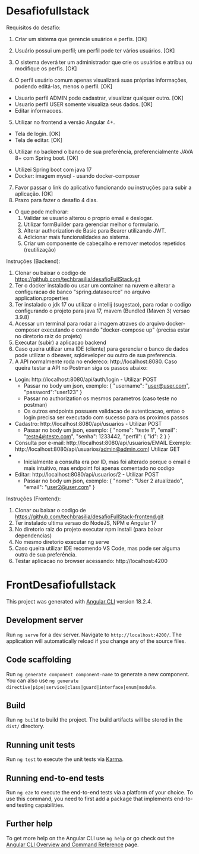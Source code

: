 # Desafiofullstack
Requisitos do desafio:

  1. Criar um sistema que gerencie usuários e perfis. [OK]
  2. Usuário possui um perfil; um perfil pode ter vários usuários. [OK]
  3. O sistema deverá ter um administrador que crie os usuários e atribua ou modifique os
  perfis. [OK]

  4. O perfil usuário comum apenas visualizará suas próprias informações, podendo editá-las,
  menos o perfil. [OK]
  - Usuario perfil ADMIN pode cadastrar, visualizar qualquer outro. [OK]
  - Usuario perfil USER somente visualiza seus dados. [OK]
  - Editar informacoes.
  
  5. Utilizar no frontend a versão Angular 4+.
  - Tela de login. [OK]
  - Tela de editar. [OK]
  
  6. Utilizar no backend o banco de sua preferência, preferencialmente JAVA 8+ com Spring
  boot. [OK]
  - Utilizei Spring boot com java 17
  - Docker: imagem mysql - usando docker-composer
  
  7. Favor passar o link do aplicativo funcionando ou instruções para subir a aplicação. [OK]
  8. Prazo para fazer o desafio 4 dias.

- O que pode melhorar:
   1. Validar se usuario alterou o proprio email e deslogar.
   2. Utilizar formBuilder para gerenciar melhor o formulario.
   3. Alterar authorization de Basic para Bearer utilizando JWT.
   4. Adicionar mais funcionalidades ao sistema.
   5. Criar um componente de cabeçalho e remover metodos repetidos (reutilização)

Instruções (Backend):

  1. Clonar ou baixar o codigo de https://github.com/techbrasilia/desafioFullStack.git
  2. Ter o docker instalado ou usar um container na nuvem e alterar a configuracao de banco "spring.datasource" no arquivo application.properties
  3. Ter instalado o jdk 17 ou utilizar o intellij (sugestao), para rodar o codigo configurando o projeto para java 17, mavem (Bundled (Maven 3) versao 3.9.8)
  4. Acessar um terminal para rodar a imagem atraves do arquivo docker-composer executando o comando "docker-compose up" (precisa estar no diretorio raiz do projeto)
  5. Executar (subir) a aplicacao backend
  6. Caso queira utilizar uma IDE (cliente) para gerenciar o banco de dados pode utilizar o dbeaver, sqldeveloper ou outro de sua preferencia.
  7. A API normalmente roda no endereco: http://localhost:8080. Caso queira testar a API no Postman siga os passos abaixo:
  - Login: http://localhost:8080/api/auth/login - Utilizar POST
      - Passar no body um json, exemplo:
      {
          "username": "user@user.com",
          "password":"user123"
      }
      - Passar no authorization os mesmos parametros (caso teste no postman)
      - Os outros endpoints possuem validacao de autenticacao, entao o login precisa ser executado com sucesso para os proximos passos
  - Cadastro: http://localhost:8080/api/usuarios - Utilizar POST
      - Passar no body um json, exemplo:
          {
            "nome": "teste 1",
            "email": "teste4@teste.com",
            "senha": 1233442,
            "perfil": {
                "id": 2
            }
          }
  - Consulta por e-mail: http://localhost:8080/api/usuarios/EMAIL  Exemplo: http://localhost:8080/api/usuarios/admin@admin.com) Utilizar GET
  - * Inicialmente a consulta era por ID, mas foi alterado porque o email é mais intuitivo, mas endpoint foi apenas comentado no codigo
  - Editar: http://localhost:8080/api/usuarios/2 - Utilizar POST
      - Passar no body um json, exemplo:
          {
          "nome": "User 2 atualizado",
          "email": "user2@user.com"
          }

Instruções (Frontend):

  1. Clonar ou baixar o codigo de https://github.com/techbrasilia/desafioFullStack-frontend.git
  2. Ter instalado ultima versao do NodeJS, NPM e Angular 17
  3. No diretorio raiz do projeto executar npm install (para baixar dependencias)
  4. No mesmo diretorio executar ng serve
  5. Caso queira utilizar IDE recomendo VS Code, mas pode ser alguma outra de sua preferência.
  6. Testar aplicacao no browser acessando: http://localhost:4200



# FrontDesafiofullstack

This project was generated with [Angular CLI](https://github.com/angular/angular-cli) version 18.2.4.

## Development server

Run `ng serve` for a dev server. Navigate to `http://localhost:4200/`. The application will automatically reload if you change any of the source files.

## Code scaffolding

Run `ng generate component component-name` to generate a new component. You can also use `ng generate directive|pipe|service|class|guard|interface|enum|module`.

## Build

Run `ng build` to build the project. The build artifacts will be stored in the `dist/` directory.

## Running unit tests

Run `ng test` to execute the unit tests via [Karma](https://karma-runner.github.io).

## Running end-to-end tests

Run `ng e2e` to execute the end-to-end tests via a platform of your choice. To use this command, you need to first add a package that implements end-to-end testing capabilities.

## Further help

To get more help on the Angular CLI use `ng help` or go check out the [Angular CLI Overview and Command Reference](https://angular.dev/tools/cli) page.
